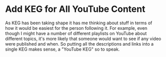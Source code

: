 # Add KEG for All YouTube Content

As KEG has been taking shape it has me thinking about stuff in terms of
how it would be easiest for the person following it. For example, even
though I might have a number of different playlists on YouTube about
different topics, it's more likely that someone would want to see if any
video were published and when. So putting all the descriptions and links
into a single KEG makes sense, a "YouTube KEG" so to speak.
